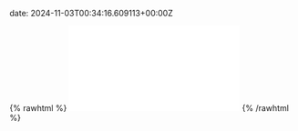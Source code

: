 date: 2024-11-03T00:34:16.609113+00:00Z


{% rawhtml %}
<embed src="./hidewall.io-http.html" type="text/html">
{% /rawhtml %}